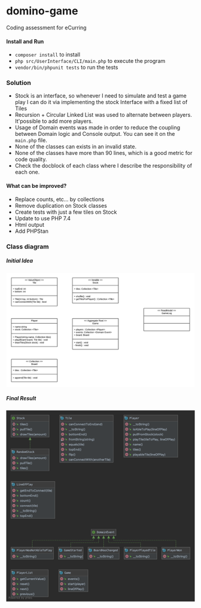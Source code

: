 # domino-game
Coding assessment for eCurring

#### Install and Run
- `composer install` to install
- `php src/UserInterface/CLI/main.php` to execute the program
- `vendor/bin/phpunit tests` to run the tests

### Solution 
- Stock is an interface, so whenever I need to simulate and test a game play I can do it via implementing the stock Interface 
with a fixed list of Tiles
- Recursion + Circular Linked List was used to alternate between players. It'possible to add more players.
- Usage of Domain events was made in order to reduce the coupling between Domain logic and Console output. You can see it 
on the `main.php` file. 
- None of the classes can exists in an invalid state.
- None of the classes have more than 90 lines, which is a good metric for code quality.
- Check the docblock of each class where I describe the responsibility of each one. 

#### What can be improved?
- Replace counts, etc... by collections
- Remove duplication on Stock classes
- Create tests with just a few tiles on Stock
- Update to use PHP 7.4
- Html output
- Add PHPStan

### Class diagram
##### Initial Idea
<img src="docs/initial-class-diagram.png"  alt="Class diagram"/>

##### Final Result
<img src="docs/final-class-diagram.png"  alt="Class diagram"/>
